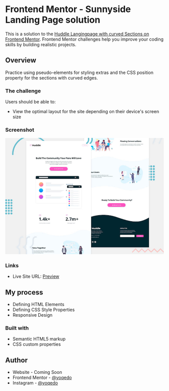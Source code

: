 # Frontend Mentor - Sunnyside Landing Page solution

This is a solution to the [Huddle Langingpage with curved Sections on Frontend Mentor](https://www.frontendmentor.io/challenges/huddle-landing-page-with-curved-sections-5ca5ecd01e82137ec91a50f2). Frontend Mentor challenges help you improve your coding skills by building realistic projects. 

## Overview

Practice using pseudo-elements for styling extras and the CSS position property for the sections with curved edges.

### The challenge

Users should be able to:

- View the optimal layout for the site depending on their device's screen size

### Screenshot

![](./design/desktop-preview.jpg)

### Links

- Live Site URL: [Preview](https://y08.netlify.com)

## My process
- Defining HTML Elements
- Defining CSS Style Properties
- Responsive Design

### Built with

- Semantic HTML5 markup
- CSS custom properties

## Author

- Website - Coming Soon
- Frontend Mentor - [@yoqedo](https://www.frontendmentor.io/profile/yoqedo)
- Instagram - [@yoqedo](https://www.instagram.com/yoqedo/)